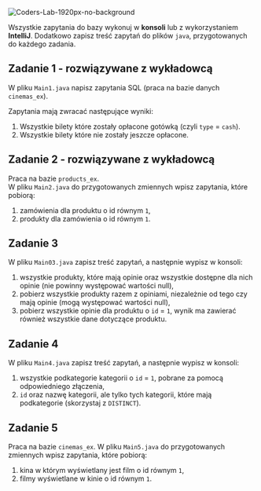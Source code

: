![Coders-Lab-1920px-no-background](https://user-images.githubusercontent.com/152855/73064373-5ed69780-3ea1-11ea-8a71-3d370a5e7dd8.png)


Wszystkie zapytania do bazy wykonuj w **konsoli** lub z wykorzystaniem **IntelliJ**.
Dodatkowo zapisz treść zapytań do plików ``java``, przygotowanych do każdego zadania.  

## Zadanie 1 - rozwiązywane z wykładowcą

W pliku `Main1.java` napisz zapytania SQL (praca na bazie danych `cinemas_ex`).  

Zapytania mają zwracać następujące wyniki:
1. Wszystkie bilety które zostały opłacone gotówką (czyli `type` = `cash`).
2. Wszystkie bilety które nie zostały jeszcze opłacone.

## Zadanie 2 - rozwiązywane z wykładowcą

Praca na bazie `products_ex`.  
W pliku `Main2.java` do przygotowanych zmiennych wpisz zapytania, które pobiorą:  

1. zamówienia dla produktu o id równym `1`,
2. produkty dla zamówienia o id równym `1`.

## Zadanie 3

W pliku `Main03.java` zapisz treść zapytań, a następnie wypisz w konsoli:

1. wszystkie produkty, które mają opinie oraz wszystkie dostępne dla nich opinie 
(nie powinny występować wartości null),
2. pobierz wszystkie produkty razem z opiniami, niezależnie od tego czy mają opinie 
(mogą występować wartości null),
3. pobierz wszystkie opinie dla produktu o `id` = `1`, 
wynik ma zawierać również wszystkie dane dotyczące produktu.

## Zadanie 4

W pliku `Main4.java` zapisz treść zapytań, a następnie wypisz w konsoli:

1. wszystkie podkategorie kategorii o `id` = `1`, pobrane za pomocą odpowiedniego złączenia,
2. `id` oraz nazwę kategorii, ale tylko tych kategorii, które mają podkategorie (skorzystaj z `DISTINCT`).

## Zadanie 5

Praca na bazie `cinemas_ex`.
W pliku `Main5.java` do przygotowanych zmiennych wpisz zapytania, które pobiorą:  

1. kina w którym wyświetlany jest film o id równym `1`,
2. filmy wyświetlane w kinie o id równym `1`.

